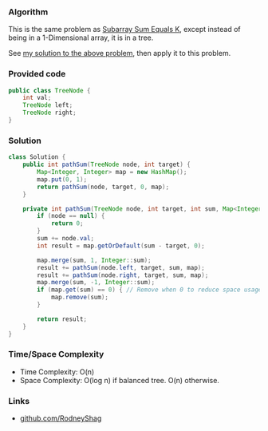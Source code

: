 ### Algorithm

This is the same problem as [Subarray Sum Equals K](https://leetcode.com/problems/subarray-sum-equals-k), except instead of being in a 1-Dimensional array, it is in a tree.

See [my solution to the above problem](https://github.com/RodneyShag/LeetCode_solutions/blob/master/Solutions/Subarray%20Sum%20Equals%20K.md), then apply it to this problem.

### Provided code

```java
public class TreeNode {
    int val;
    TreeNode left;
    TreeNode right;
}
```

### Solution

```java
class Solution {
    public int pathSum(TreeNode node, int target) {
        Map<Integer, Integer> map = new HashMap();
        map.put(0, 1);
        return pathSum(node, target, 0, map);
    }

    private int pathSum(TreeNode node, int target, int sum, Map<Integer, Integer> map) {
        if (node == null) {
            return 0;
        }
        sum += node.val;
        int result = map.getOrDefault(sum - target, 0);

        map.merge(sum, 1, Integer::sum);
        result += pathSum(node.left, target, sum, map);
        result += pathSum(node.right, target, sum, map);
        map.merge(sum, -1, Integer::sum);
        if (map.get(sum) == 0) { // Remove when 0 to reduce space usage
            map.remove(sum);
        }

        return result;
    }
}
```

### Time/Space Complexity

- Time Complexity: O(n)
- Space Complexity: O(log n) if balanced tree. O(n) otherwise.

### Links

- [github.com/RodneyShag](https://github.com/RodneyShag)
